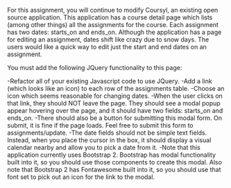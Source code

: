 For this assignment, you will continue to modify Coursyl, an existing open source application. This application has a course detail page which lists (among other things) all the assignments for the course. Each assignment has two dates: starts_on and ends_on. Although the application has a page for editing an assignment, dates shift like crazy due to snow days. The users would like a quick way to edit just the start and end dates on an assignment.

You must add the following JQuery functionality to this page:

-Refactor all of your existing Javascript code to use JQuery.
-Add a link (which looks like an icon) to each row of the assignments table. -Choose an icon which seems reasonable for changing dates.
-When the user clicks on that link, they should NOT leave the page. They should see a modal popup appear hovering over the page, and it should have two fields: starts_on and ends_on.
-There should also be a button for submitting this modal form. On submit, it is fine if the page loads. Feel free to submit this form to assignments/update.
-The date fields should not be simple text fields. Instead, when you place the cursor in the box, it should display a visual calendar nearby and allow you to pick a date from it.
-Note that this application currently uses Bootstrap 2. Bootstrap has modal functionality built into it, so you should use those components to create this modal. Also note that Bootstrap 2 has Fontawesome built into it, so you should use that font set to pick out an icon for the link to the modal.
